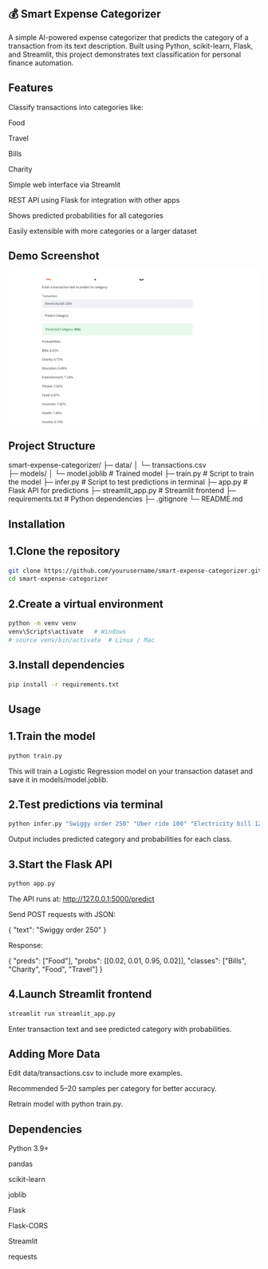 ## 💰 Smart Expense Categorizer

A simple AI-powered expense categorizer that predicts the category of a transaction from its text description. Built using Python, scikit-learn, Flask, and Streamlit, this project demonstrates text classification for personal finance automation.

## Features

Classify transactions into categories like:

Food

Travel

Bills

Charity

Simple web interface via Streamlit

REST API using Flask for integration with other apps

Shows predicted probabilities for all categories

Easily extensible with more categories or a larger dataset

## Demo Screenshot

![Smart Expense Categorizer Demo](assets/bills.png)

## Project Structure
smart-expense-categorizer/
├─ data/
│  └─ transactions.csv       
├─ models/
│  └─ model.joblib           # Trained model
├─ train.py                  # Script to train the model
├─ infer.py                  # Script to test predictions in terminal
├─ app.py                    # Flask API for predictions
├─ streamlit_app.py          # Streamlit frontend
├─ requirements.txt          # Python dependencies
├─ .gitignore
└─ README.md

## Installation

## 1.Clone the repository
```bash
git clone https://github.com/yourusername/smart-expense-categorizer.git
cd smart-expense-categorizer
```

## 2.Create a virtual environment
```bash
python -m venv venv
venv\Scripts\activate   # Windows
# source venv/bin/activate  # Linux / Mac
```

## 3.Install dependencies
```bash
pip install -r requirements.txt
```
## Usage

## 1.Train the model
```bash
python train.py
```

This will train a Logistic Regression model on your transaction dataset and save it in models/model.joblib.

## 2.Test predictions via terminal
```bash
python infer.py "Swiggy order 250" "Uber ride 100" "Electricity bill 1200"
```
Output includes predicted category and probabilities for each class.

## 3.Start the Flask API
```bash
python app.py
```

The API runs at: http://127.0.0.1:5000/predict

Send POST requests with JSON:

{
  "text": "Swiggy order 250"
}


Response:

{
  "preds": ["Food"],
  "probs": [[0.02, 0.01, 0.95, 0.02]],
  "classes": ["Bills", "Charity", "Food", "Travel"]
}

## 4.Launch Streamlit frontend
```bash
streamlit run streamlit_app.py
```

Enter transaction text and see predicted category with probabilities.

## Adding More Data

Edit data/transactions.csv to include more examples.

Recommended 5–20 samples per category for better accuracy.

Retrain model with python train.py.

## Dependencies

Python 3.9+

pandas

scikit-learn

joblib

Flask

Flask-CORS

Streamlit

requests


